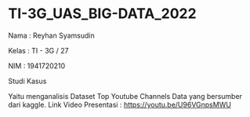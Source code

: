 # TI-3G_UAS_BIG-DATA_2022

Nama  : Reyhan Syamsudin 

Kelas : TI - 3G / 27

NIM   : 1941720210

Studi Kasus 

Yaitu menganalisis Dataset Top Youtube Channels Data yang bersumber dari kaggle.
Link Video Presentasi : https://youtu.be/U96VGnpsMWU

